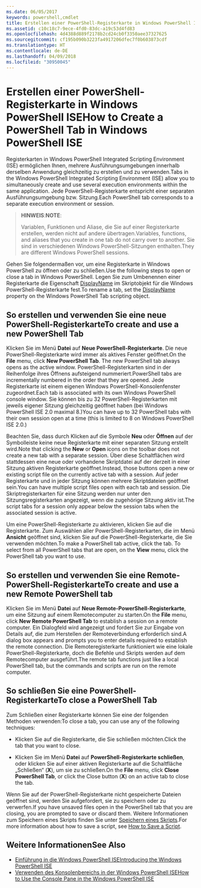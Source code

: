 ```yaml
---
ms.date: 06/05/2017
keywords: powershell,cmdlet
title: Erstellen einer PowerShell-Registerkarte in Windows PowerShell ISE
ms.assetid: c10c18c7-9ece-4fd0-83dc-a19c53d4fd83
ms.openlocfilehash: 4d4388d889f2178b2cd24cb0f3350aee37327625
ms.sourcegitcommit: cf195b090b3223fa4917206dfec7f0b603873cdf
ms.translationtype: HT
ms.contentlocale: de-DE
ms.lasthandoff: 04/09/2018
ms.locfileid: "30950045"
---
```

# <a name="how-to-create-a-powershell-tab-in-windows-powershell-ise"></a><span data-ttu-id="40d3f-103">Erstellen einer PowerShell-Registerkarte in Windows PowerShell ISE</span><span class="sxs-lookup"><span data-stu-id="40d3f-103">How to Create a PowerShell Tab in Windows PowerShell ISE</span></span>

<span data-ttu-id="40d3f-104">Registerkarten in Windows PowerShell Integrated Scripting Environment (ISE) ermöglichen Ihnen, mehrere Ausführungsumgebungen innerhalb derselben Anwendung gleichzeitig zu erstellen und zu verwenden.</span><span class="sxs-lookup"><span data-stu-id="40d3f-104">Tabs in the Windows PowerShell Integrated Scripting Environment (ISE) allow you to simultaneously create and use several execution environments within the same application.</span></span>
<span data-ttu-id="40d3f-105">Jede PowerShell-Registerkarte entspricht einer separaten Ausführungsumgebung bzw. Sitzung.</span><span class="sxs-lookup"><span data-stu-id="40d3f-105">Each PowerShell tab corresponds to a separate execution environment or session.</span></span>

> <span data-ttu-id="40d3f-106">**HINWEIS**:</span><span class="sxs-lookup"><span data-stu-id="40d3f-106">**NOTE**:</span></span>
>
> <span data-ttu-id="40d3f-107">Variablen, Funktionen und Aliase, die Sie auf einer Registerkarte erstellen, werden nicht auf andere übertragen.</span><span class="sxs-lookup"><span data-stu-id="40d3f-107">Variables, functions, and aliases that you create in one tab do not carry over to another.</span></span> <span data-ttu-id="40d3f-108">Sie sind in verschiedenen Windows PowerShell-Sitzungen enthalten.</span><span class="sxs-lookup"><span data-stu-id="40d3f-108">They are different Windows PowerShell sessions.</span></span>

<span data-ttu-id="40d3f-109">Gehen Sie folgendermaßen vor, um eine Registerkarte in Windows PowerShell zu öffnen oder zu schließen.</span><span class="sxs-lookup"><span data-stu-id="40d3f-109">Use the following steps to open or close a tab in Windows PowerShell.</span></span>
<span data-ttu-id="40d3f-110">Legen Sie zum Umbenennen einer Registerkarte die Eigenschaft [DisplayName](The-PowerShellTab-Object.md#displayname) im Skriptobjekt für die Windows PowerShell-Registerkarte fest.</span><span class="sxs-lookup"><span data-stu-id="40d3f-110">To rename a tab, set the [DisplayName](The-PowerShellTab-Object.md#displayname) property on the Windows PowerShell Tab scripting object.</span></span>

## <a name="to-create-and-use-a-new-powershell-tab"></a><span data-ttu-id="40d3f-111">So erstellen und verwenden Sie eine neue PowerShell-Registerkarte</span><span class="sxs-lookup"><span data-stu-id="40d3f-111">To create and use a new PowerShell Tab</span></span>

<span data-ttu-id="40d3f-112">Klicken Sie im Menü **Datei** auf **Neue PowerShell-Registerkarte**. Die neue PowerShell-Registerkarte wird immer als aktives Fenster geöffnet.</span><span class="sxs-lookup"><span data-stu-id="40d3f-112">On the **File** menu, click **New PowerShell Tab**. The new PowerShell tab always opens as the active window.</span></span>
<span data-ttu-id="40d3f-113">PowerShell-Registerkarten sind in der Reihenfolge ihres Öffnens aufsteigend nummeriert.</span><span class="sxs-lookup"><span data-stu-id="40d3f-113">PowerShell tabs are incrementally numbered in the order that they are opened.</span></span>
<span data-ttu-id="40d3f-114">Jede Registerkarte ist einem eigenen Windows PowerShell-Konsolenfenster zugeordnet.</span><span class="sxs-lookup"><span data-stu-id="40d3f-114">Each tab is associated with its own Windows PowerShell console window.</span></span>
<span data-ttu-id="40d3f-115">Sie können bis zu 32 PowerShell-Registerkarten mit jeweils eigener Sitzung gleichzeitig geöffnet haben (bei Windows PowerShell ISE 2.0 maximal 8.)</span><span class="sxs-lookup"><span data-stu-id="40d3f-115">You can have up to 32 PowerShell tabs with their own session open at a time (this is limited to 8 on Windows PowerShell ISE 2.0.)</span></span>

<span data-ttu-id="40d3f-116">Beachten Sie, dass durch Klicken auf die Symbole **Neu** oder **Öffnen** auf der Symbolleiste keine neue Registerkarte mit einer separaten Sitzung erstellt wird.</span><span class="sxs-lookup"><span data-stu-id="40d3f-116">Note that clicking the **New** or **Open** icons on the toolbar does not create a new tab with a separate session.</span></span>
<span data-ttu-id="40d3f-117">Über diese Schaltflächen wird stattdessen eine neue oder vorhandene Skriptdatei auf der derzeit in einer Sitzung aktiven Registerkarte geöffnet.</span><span class="sxs-lookup"><span data-stu-id="40d3f-117">Instead, those buttons open a new or existing script file on the currently active tab with a session.</span></span>
<span data-ttu-id="40d3f-118">Auf jeder Registerkarte und in jeder Sitzung können mehrere Skriptdateien geöffnet sein.</span><span class="sxs-lookup"><span data-stu-id="40d3f-118">You can have multiple script files open with each tab and session.</span></span>
<span data-ttu-id="40d3f-119">Die Skriptregisterkarten für eine Sitzung werden nur unter den Sitzungsregisterkarten angezeigt, wenn die zugehörige Sitzung aktiv ist.</span><span class="sxs-lookup"><span data-stu-id="40d3f-119">The script tabs for a session only appear below the session tabs when the associated session is active.</span></span>

<span data-ttu-id="40d3f-120">Um eine PowerShell-Registerkarte zu aktivieren, klicken Sie auf die Registerkarte. Zum Auswählen aller PowerShell-Registerkarten, die im Menü **Ansicht** geöffnet sind, klicken Sie auf die PowerShell-Registerkarte, die Sie verwenden möchten.</span><span class="sxs-lookup"><span data-stu-id="40d3f-120">To make a PowerShell tab active, click the tab. To select from all PowerShell tabs that are open, on the **View** menu, click the PowerShell tab you want to use.</span></span>

## <a name="to-create-and-use-a-new-remote-powershell-tab"></a><span data-ttu-id="40d3f-121">So erstellen und verwenden Sie eine Remote-PowerShell-Registerkarte</span><span class="sxs-lookup"><span data-stu-id="40d3f-121">To create and use a new Remote PowerShell tab</span></span>

<span data-ttu-id="40d3f-122">Klicken Sie im Menü **Datei** auf **Neue Remote-PowerShell-Registerkarte**, um eine Sitzung auf einem Remotecomputer zu starten.</span><span class="sxs-lookup"><span data-stu-id="40d3f-122">On the **File** menu, click **New Remote PowerShell Tab** to establish a session on a remote computer.</span></span>
<span data-ttu-id="40d3f-123">Ein Dialogfeld wird angezeigt und fordert Sie zur Eingabe von Details auf, die zum Herstellen der Remoteverbindung erforderlich sind.</span><span class="sxs-lookup"><span data-stu-id="40d3f-123">A dialog box appears and prompts you to enter details required to establish the remote connection.</span></span>
<span data-ttu-id="40d3f-124">Die Remoteregisterkarte funktioniert wie eine lokale PowerShell-Registerkarte, doch die Befehle und Skripts werden auf dem Remotecomputer ausgeführt.</span><span class="sxs-lookup"><span data-stu-id="40d3f-124">The remote tab functions just like a local PowerShell tab, but the commands and scripts are run on the remote computer.</span></span>

## <a name="to-close-a-powershell-tab"></a><span data-ttu-id="40d3f-125">So schließen Sie eine PowerShell-Registerkarte</span><span class="sxs-lookup"><span data-stu-id="40d3f-125">To close a PowerShell Tab</span></span>

<span data-ttu-id="40d3f-126">Zum Schließen einer Registerkarte können Sie eine der folgenden Methoden verwenden:</span><span class="sxs-lookup"><span data-stu-id="40d3f-126">To close a tab, you can use any of the following techniques:</span></span>

- <span data-ttu-id="40d3f-127">Klicken Sie auf die Registerkarte, die Sie schließen möchten.</span><span class="sxs-lookup"><span data-stu-id="40d3f-127">Click the tab that you want to close.</span></span>

- <span data-ttu-id="40d3f-128">Klicken Sie im Menü **Datei** auf **PowerShell-Registerkarte schließen**, oder klicken Sie auf einer aktiven Registerkarte auf die Schaltfläche „Schließen“ (**X**), um sie zu schließen.</span><span class="sxs-lookup"><span data-stu-id="40d3f-128">On the **File** menu, click **Close PowerShell Tab**, or click  the Close button  (**X**) on an active tab to close the tab.</span></span>

<span data-ttu-id="40d3f-129">Wenn Sie auf der PowerShell-Registerkarte nicht gespeicherte Dateien geöffnet sind, werden Sie aufgefordert, sie zu speichern oder zu verwerfen.</span><span class="sxs-lookup"><span data-stu-id="40d3f-129">If you have unsaved files open in the PowerShell tab that you are closing, you are prompted to save or discard them.</span></span>
<span data-ttu-id="40d3f-130">Weitere Informationen zum Speichern eines Skripts finden Sie unter [Speichern eines Skripts](How-to-Write-and-Run-Scripts-in-the-Windows-PowerShell-ISE.md#how-to-save-a-script).</span><span class="sxs-lookup"><span data-stu-id="40d3f-130">For more information about how to save a script, see [How to Save a Script](How-to-Write-and-Run-Scripts-in-the-Windows-PowerShell-ISE.md#how-to-save-a-script).</span></span>

## <a name="see-also"></a><span data-ttu-id="40d3f-131">Weitere Informationen</span><span class="sxs-lookup"><span data-stu-id="40d3f-131">See Also</span></span>

- [<span data-ttu-id="40d3f-132">Einführung in die Windows PowerShell ISE</span><span class="sxs-lookup"><span data-stu-id="40d3f-132">Introducing the Windows PowerShell ISE</span></span>](Introducing-the-Windows-PowerShell-ISE.md)
- [<span data-ttu-id="40d3f-133">Verwenden des Konsolenbereichs in der Windows PowerShell ISE</span><span class="sxs-lookup"><span data-stu-id="40d3f-133">How to Use the Console Pane in the Windows PowerShell ISE</span></span>](How-to-Use-the-Console-Pane-in-the-Windows-PowerShell-ISE.md)